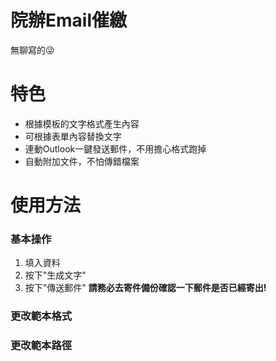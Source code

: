 # 院辦Email催繳
無聊寫的😜

# 特色
* 根據模板的文字格式產生內容
* 可根據表單內容替換文字
* 連動Outlook一鍵發送郵件，不用擔心格式跑掉
* 自動附加文件，不怕傳錯檔案

# 使用方法
### 基本操作
1. 填入資料
2. 按下"生成文字"
3. 按下"傳送郵件"
**請務必去寄件備份確認一下郵件是否已經寄出!**
### 更改範本格式
### 更改範本路徑

